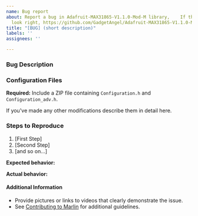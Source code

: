 ```yaml
---
name: Bug report
about: Report a bug in Adafruit-MAX31865-V1.1.0-Mod-M library,    If this doesn’t
  look right, https://github.com/GadgetAngel/Adafruit-MAX31865-V1.1.0-Mod-M/issues/new/choose
title: "[BUG] (short description)"
labels: ''
assignees: ''

---
```


<!--

Please follow the instructions below. Failure to do so may result in your issue being closed.

### Before Reporting a Bug

1. Test with the `bugfix-2.0.x` branch to see whether the issue still exists.

2. Get troubleshooting help from the Marlin community to confirm it's a bug and not just a configuration error. Links at https://github.com/MarlinFirmware/Marlin/issues/new/choose

### Instructions

1. Fill out every section of the template below.

2. Always attach configuration files, regardless of whether you think they are involved.

3. Read and understand Marlin's Code of Conduct. By filing an Issue, you are expected to comply with it, including treating everyone with respect: https://github.com/MarlinFirmware/Marlin/blob/master/.github/code_of_conduct.md

-->

### Bug Description

<!-- Describe the bug in this section. (You can remove this invisible comment.) -->

### Configuration Files

**Required:** Include a ZIP file containing `Configuration.h` and `Configuration_adv.h`.

If you've made any other modifications describe them in detail here.

### Steps to Reproduce

<!-- Describe the steps needed to reproduce the issue. (You can remove this invisible comment.) -->

1. [First Step]
2. [Second Step]
3. [and so on...]

**Expected behavior:**

<!-- Describe what you expected to happen here. (You can remove this invisible comment.) -->

**Actual behavior:**

<!-- Describe what actually happens here. (You can remove this invisible comment.) -->

#### Additional Information

* Provide pictures or links to videos that clearly demonstrate the issue.
* See [Contributing to Marlin](https://github.com/MarlinFirmware/Marlin/blob/2.0.x/.github/contributing.md) for additional guidelines.
